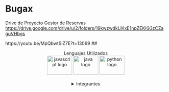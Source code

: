 # Bugax
Drive de Proyecto Gestor de Reservas
https://drive.google.com/drive/u/2/folders/19kwzwdkLiKxE1npZEKIG3zCZaguVHbgs
<p>
https://youtu.be/MpQbwtSiZ7E?t=13069
  ##
  <div align="center">
 Lenguajes Utilizados
  </div>
  <div align="center">
    <img src="https://cdn.jsdelivr.net/gh/devicons/devicon/icons/javascript/javascript-original.svg" height="60" width="78" alt="javascript logo"  />
    <img src="https://cdn.jsdelivr.net/gh/devicons/devicon/icons/java/java-original.svg" height="60" width="78" alt="java logo"  />
    <img src="https://cdn.jsdelivr.net/gh/devicons/devicon/icons/python/python-original.svg" height="60" width="78" alt="python logo"  />
  </div>
 <br>
  <details align=center>
    <summary>Integrantes</Summary>
  <table border=1 align=center>
    <tr>
        <td align=center><a href=https://github.com/SergioMezzabotta>Mezzabotta Sergio</a></td>  
    </tr>
    <tr>
        <td align=center><a href=https://github.com/FacundoGerv>Gervasi Facundo</a></td>
    </tr>
    <tr>
        <td align=center><a href=https://github.com/chimydevs>Guajardo Jose</a></td>
    </tr>
    <tr>
        <td align=center><a href=https://github.com/rodrigoamoros>Amoros Rodrigo</a></td>
    </tr>
    <tr>
        <td align=center><a href=https://github.com/ivorossi>Rossi Ivo</a></td>
    </tr>
    <tr>
        <td align=center><a href=https://github.com/KevDev2>Baez Kevin</a></td>
    </tr>
    <tr>
        <td align=center><a href=https://github.com/pini14>Pinillos Agustin</a></td>
    </tr>
    <tr>
        <td align=center><a href=https://github.com/BugaToro>Bugarin Luciano</a></td>
    </tr>
    <tr>
        <td align=center><a href=https://github.com/Six087>Velazquez Martin</a></td>
    </tr>
    <tr>
        <td align=center><a href=https://github.com/DoctorRemix>Chavez Jesus</a></td>
    </tr>
    <tr>
        <td align=center><a href=https://github.com/SlimCb>Benegas Cristian</a></td>
    </tr>
  </table>
</details>
  </p>
  